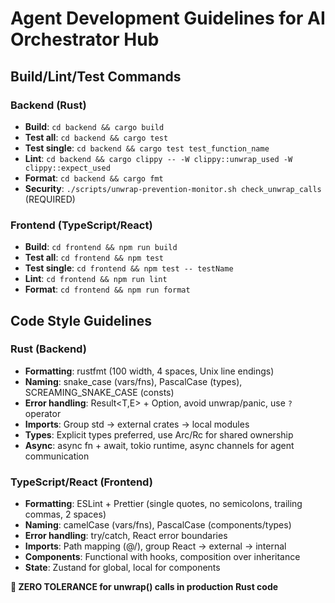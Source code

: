 # Agent Development Guidelines for AI Orchestrator Hub

## Build/Lint/Test Commands

### Backend (Rust)
- **Build**: `cd backend && cargo build`
- **Test all**: `cd backend && cargo test`
- **Test single**: `cd backend && cargo test test_function_name`
- **Lint**: `cd backend && cargo clippy -- -W clippy::unwrap_used -W clippy::expect_used`
- **Format**: `cd backend && cargo fmt`
- **Security**: `./scripts/unwrap-prevention-monitor.sh check_unwrap_calls` (REQUIRED)

### Frontend (TypeScript/React)
- **Build**: `cd frontend && npm run build`
- **Test all**: `cd frontend && npm test`
- **Test single**: `cd frontend && npm test -- testName`
- **Lint**: `cd frontend && npm run lint`
- **Format**: `cd frontend && npm run format`

## Code Style Guidelines

### Rust (Backend)
- **Formatting**: rustfmt (100 width, 4 spaces, Unix line endings)
- **Naming**: snake_case (vars/fns), PascalCase (types), SCREAMING_SNAKE_CASE (consts)
- **Error handling**: Result<T,E> + Option<T>, avoid unwrap/panic, use `?` operator
- **Imports**: Group std → external crates → local modules
- **Types**: Explicit types preferred, use Arc/Rc for shared ownership
- **Async**: async fn + await, tokio runtime, async channels for agent communication

### TypeScript/React (Frontend)
- **Formatting**: ESLint + Prettier (single quotes, no semicolons, trailing commas, 2 spaces)
- **Naming**: camelCase (vars/fns), PascalCase (components/types)
- **Error handling**: try/catch, React error boundaries
- **Imports**: Path mapping (@/), group React → external → internal
- **Components**: Functional with hooks, composition over inheritance
- **State**: Zustand for global, local for components

**🚫 ZERO TOLERANCE for unwrap() calls in production Rust code**